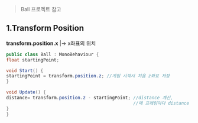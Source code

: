﻿> Ball 프로젝트 참고  

1.Transform Position
---
**transform.position.x** |-> x좌표의 위치

```c#
public class Ball : MonoBehaviour {
float startingPoint;

void Start() {
startingPoint = transform.position.z; //게임 시작시 처음 z좌표 저장
}

void Update() {
distance= transform.position.z - startingPoint; //distance 계산, 
                                                //매 프레임마다 distance 늘어남
}
}
```
